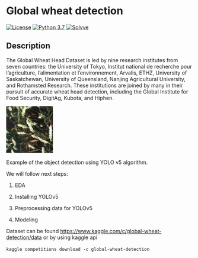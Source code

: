 # Global wheat detection

[![License](http://img.shields.io/badge/license-MIT-green.svg?style=flat)](https://github.com/Solvve/ml_wheat_object_detection/blob/master/LICENSE.TXT)
[![Python 3.7](https://img.shields.io/badge/python-3.7-blue.svg)](https://www.python.org/downloads/release/python-378/)
[![Solvve](https://img.shields.io/badge/made%20in-solvve-blue)](https://solvve.com/)

## Description

The Global Wheat Head Dataset is led by nine research institutes from seven countries: the University of Tokyo, Institut national de recherche pour l’agriculture, l’alimentation et l’environnement, Arvalis, ETHZ, University of Saskatchewan, University of Queensland, Nanjing Agricultural University, and Rothamsted Research. These institutions are joined by many in their pursuit of accurate wheat head detection, including the Global Institute for Food Security, DigitAg, Kubota, and Hiphen.

<img src='./static/images/0a029eead.jpg' style='width:25%'></img>


Example of the object detection using YOLO v5 algorithm.

We will follow next steps:

1. EDA

2. Installing YOLOv5

3. Preprocessing data for YOLOv5

4. Modeling

Dataset can be found https://www.kaggle.com/c/global-wheat-detection/data or by using kaggle api

`kaggle competitions download -c global-wheat-detection`